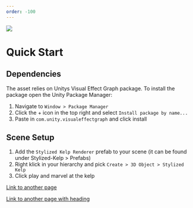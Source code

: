 ```yaml
---
order: -100
---
```


![](/images/main-banner.png)

# Quick Start

## Dependencies

The asset relies on Unitys Visual Effect Graph package. To install the package open the Unity Package Manager:

1. Navigate to `Window > Package Manager`
2. Click the + icon in the top right and select `Install package by name...`
3. Paste in `com.unity.visualeffectgraph` and click install

## Scene Setup

1. Add the `Stylized Kelp Renderer` prefab to your scene (it can be found under Stylized-Kelp > Prefabs)
2. Right klick in your hierarchy and pick `Create > 3D Object > Stylized Kelp`
3. Click play and marvel at the kelp

[Link to another page](#Core-Concepts/CodeTest)

[Link to another page with heading](#Core-Concepts/Understanding-Core-Concepts?h=Kelp-Settings-2)
